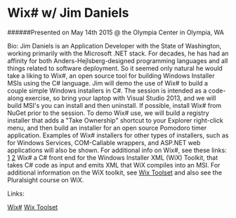 Wix# w/ Jim Daniels
=========================================================================

######Presented on May 14th 2015 @ the Olympia Center in Olympia, WA

Bio:  Jim Daniels is an Application Developer with the State of Washington, working primarily with the Microsoft .NET stack. For decades, he has had an affinity for both Anders-Hejlsberg-designed programming languages and all things related to software deployment. So it seemed only natural he would take a liking to Wix#, an open source tool for building Windows Installer MSIs using the C# language.  Jim will demo the use of Wix# to build a couple simple Windows installers in C#. The session is intended as a code-along exercise, so bring your laptop with Visual Studio 2013, and we will build MSI's you can install and then uninstall. If possible, install Wix# from NuGet prior to the session.   To demo Wix# use, we will build a registry installer that adds a "Take Ownership" shortcut to your Explorer right-click menu, and then build an installer for an open source Pomodoro timer application. Examples of Wix# installers for other types of installers, such as for Windows Services, COM-Callable wrappers, and ASP.NET web applications will also be shown.  For additional info on Wix#, see these links: [1](http://www.codeproject.com/Articles/31407/Wix-WixSharp-managed-interface-for-WiX) [2](https://wixsharp.codeplex.com/)  Wix# a C# front end for the Windows Installer XML (WiX) Toolkit, that takes C# code as input and emits XML that WiX compiles into an MSI. For additional information on the WiX toolkit, see [Wix Toolset](http://wixtoolset.org/) and also see the Pluralsight course on WiX.

Links:

[Wix#](https://wixsharp.codeplex.com/)
[Wix Toolset](http://wixtoolset.org/)